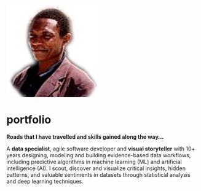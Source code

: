 ![](/images/Joash2.jpg)
# portfolio
**Roads that I have travelled and skills gained along the way...**

A __data specialist__, agile software developer and __visual storyteller__ with 10+ years designing, modeling and building evidence-based data workflows, including predictive algorithms in machine learning (ML) and artificial intelligence (AI). I scout, discover and visualize critical insights, hidden patterns, and valuable sentiments in datasets through statistical analysis and deep learning techniques. 
